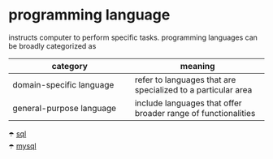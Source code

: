 # programming language

instructs computer to perform specific tasks. programming languages can be broadly categorized as

<table>
<thead>
<tr>
<th width="500px"> category</th>
<th width="500px">meaning</th>
</tr>
</thead>
<tbody>
<tr width="500px">
<td>
domain-specific language
</td>
<td>
refer to languages that are specialized to a particular area
</td>
</tr>
<tr width="500px">
<td>
general-purpose language
</td>
<td>
include languages that offer broader range of functionalities
</td>
</tr>
</tbody>
</table>

:open_umbrella: [sql](./programming%20language/sql.md) <br>
:open_umbrella: [mysql](./programming%20language/mysql.md) <br>
